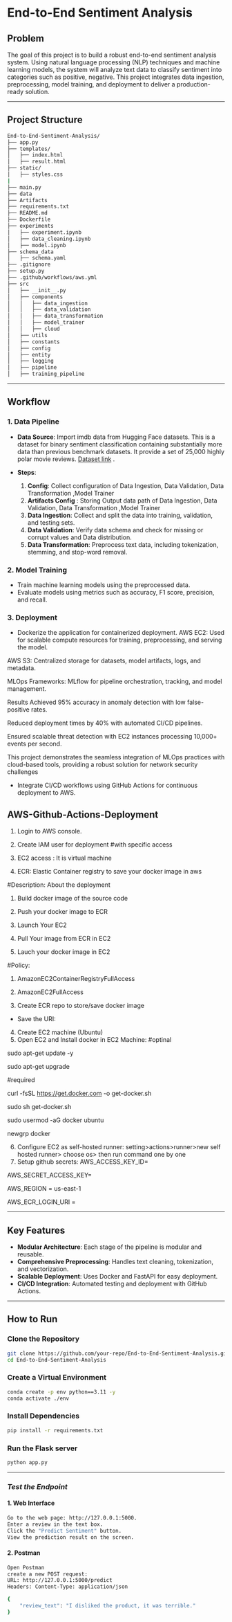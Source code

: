 # **End-to-End Sentiment Analysis**

## **Problem**
The goal of this project is to build a robust end-to-end sentiment analysis system. Using natural language processing (NLP) techniques and machine learning models, the system will analyze text data to classify sentiment into categories such as positive, negative. This project integrates data ingestion, preprocessing, model training, and deployment to deliver a production-ready solution.

---

## **Project Structure**

```bash
End-to-End-Sentiment-Analysis/
├── app.py
├── templates/
│   ├── index.html
│   ├── result.html
├── static/
│   ├── styles.css
|
├── main.py
├── data
├── Artifacts
├── requirements.txt
├── README.md
├── Dockerfile
├── experiments
│   ├── experiment.ipynb
│   ├── data_cleaning.ipynb
│   ├── model.ipynb
├── schema_data
│   ├── schema.yaml
├── .gitignore
├── setup.py
├── .github/workflows/aws.yml
├── src
│   ├── __init__.py
│   ├── components
│   │   ├── data_ingestion
│   │   ├── data_validation
│   │   ├── data_transformation
│   │   ├── model_trainer
│   │   ├── cloud
│   ├── utils
│   ├── constants
│   ├── config
│   ├── entity
│   ├── logging
│   ├── pipeline
│   ├── training_pipeline
```

---

## **Workflow**

### **1. Data Pipeline**
- **Data Source**: Import imdb data from Hugging Face datasets. This is a dataset for binary sentiment classification containing substantially more data than previous benchmark datasets. It provide a set of 25,000 highly polar movie reviews.
[Dataset link](https://huggingface.co/datasets/stanfordnlp/imdb) .

- **Steps**:
  1. **Config**: Collect configuration of Data Ingestion, Data Validation, Data Transformation ,Model Trainer
  2. **Artifacts Config** : Storing Output data path of  Data Ingestion, Data Validation, Data Transformation ,Model Trainer
  3. **Data Ingestion**: Collect and split the data into training, validation, and testing sets.
  4. **Data Validation**: Verify data schema and check for missing or corrupt values and Data distribution.
  5. **Data Transformation**: Preprocess text data, including tokenization, stemming, and stop-word removal.

### **2. Model Training**
- Train machine learning models using the preprocessed data.
- Evaluate models using metrics such as accuracy, F1 score, precision, and recall.

### **3. Deployment**
- Dockerize the application for containerized deployment.
AWS EC2: Used for scalable compute resources for training, preprocessing, and serving the model.
 
AWS S3: Centralized storage for datasets, model artifacts, logs, and metadata.

MLOps Frameworks: MLflow for pipeline orchestration, tracking, and model management.

Results Achieved 95% accuracy in anomaly detection with low false-positive rates.

Reduced deployment times by 40% with automated CI/CD pipelines.

Ensured scalable threat detection with EC2 instances processing 10,000+ events per second.

This project demonstrates the seamless integration of MLOps practices with cloud-based tools, providing a robust solution for network security challenges
- Integrate CI/CD workflows using GitHub Actions for continuous deployment to AWS.

## AWS-Github-Actions-Deployment
1. Login to AWS console.
2. Create IAM user for deployment
#with specific access

1. EC2 access : It is virtual machine

2. ECR: Elastic Container registry to save your docker image in aws


#Description: About the deployment

1. Build docker image of the source code

2. Push your docker image to ECR

3. Launch Your EC2 

4. Pull Your image from ECR in EC2

5. Lauch your docker image in EC2

#Policy:

1. AmazonEC2ContainerRegistryFullAccess

2. AmazonEC2FullAccess
3. Create ECR repo to store/save docker image
- Save the URI: 
4. Create EC2 machine (Ubuntu)
5. Open EC2 and Install docker in EC2 Machine:
#optinal

sudo apt-get update -y

sudo apt-get upgrade

#required

curl -fsSL https://get.docker.com -o get-docker.sh

sudo sh get-docker.sh

sudo usermod -aG docker ubuntu

newgrp docker

6. Configure EC2 as self-hosted runner:
setting>actions>runner>new self hosted runner> choose os> then run command one by one
7. Setup github secrets:
AWS_ACCESS_KEY_ID=

AWS_SECRET_ACCESS_KEY=

AWS_REGION = us-east-1

AWS_ECR_LOGIN_URI = 

---
## **Key Features**
- **Modular Architecture**: Each stage of the pipeline is modular and reusable.
- **Comprehensive Preprocessing**: Handles text cleaning, tokenization, and vectorization.
- **Scalable Deployment**: Uses Docker and FastAPI for easy deployment.
- **CI/CD Integration**: Automated testing and deployment with GitHub Actions.


---


## **How to Run**

### **Clone the Repository**
```bash
git clone https://github.com/your-repo/End-to-End-Sentiment-Analysis.git
cd End-to-End-Sentiment-Analysis
```

### **Create a Virtual Environment**
```bash
conda create -p env python==3.11 -y
conda activate ./env
```

### **Install Dependencies**
```bash
pip install -r requirements.txt
```

### **Run the Flask server**
```bash
python app.py
```
---
###  ***Test the Endpoint***
#### 1.  Web Interface
```bash
Go to the web page: http://127.0.0.1:5000.
Enter a review in the text box.
Click the "Predict Sentiment" button.
View the prediction result on the screen.
```
#### 2. Postman
```bash
Open Postman 
create a new POST request:
URL: http://127.0.0.1:5000/predict
Headers: Content-Type: application/json

{
    "review_text": "I disliked the product, it was terrible."
}
```
